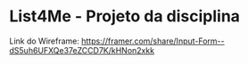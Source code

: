 # List4Me - Projeto da disciplina
 Link do Wireframe: https://framer.com/share/Input-Form--dS5uh6UFXQe37eZCCD7K/kHNon2xkk
